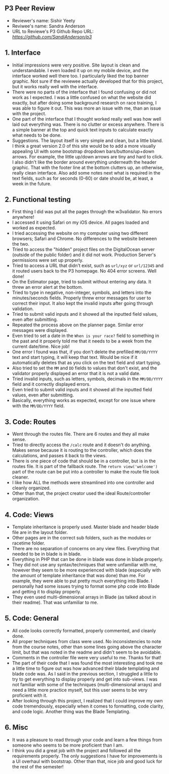 ## P3 Peer Review

+ Reviewer's name: Sishir Yeety
+ Reviwee's name:  Sandra Anderson
+ URL to Reviewe's P3 Github Repo URL: *<https://github.com/SandiAnderson/p3>*

## 1. Interface

+ Initial impressions were very positive. Site layout is clean and understandable. I even loaded it up on my mobile device, and the interface worked well there too. I particularly liked the top banner graphic. Not sure if the reviewee actually developed that for this project, but it works really well with the interface.
+ There were no parts of the interface that I found confusing or did not work as I expected. I was a little confused on what the website did exactly, but after doing some background research on race training, I was able to figure it out. This was more an issue with me, than an issue with the project.
+ One part of the interface that I thought worked really well was how well laid out everything was. There is no
clutter or excess anywhere. There is a simple banner at the top and quick text inputs to calculate exactly what needs to be done.
+ Suggestions. The layout itself is very simple and clean, but a little bland. I think a great version 2.0 of this site would be to add a more visually appealing UI with some bootstrap dropdown bars/buttons/up+down arrows. For example, the little up/down arrows are tiny and hard to click. I also didn't like the border around everything underneath the header graphic. That with the footer line at the bottom clutters up, an otherwise, really clean interface. Also add some notes next what is required in the text fields, such as for seconds (0-60) or date should be, at least, a week in the future.

## 2. Functional testing

+ First thing I did was put all the pages through the w3validator. No errors anywhere!
+ I accessed it using Safari on my iOS device. All pages loaded and worked as expected.
+ I tried accessing the website on my computer using two different browsers; Safari and Chrome. No differences to the website between the two.
+ Tried to access the "hidden" project files on the DigitalOcean server (outside of the public folder) and it did not work. Production Server's permissions were set up properly.
+ Tried to access a URL that didn't exist, such as `url/xyz` or `url/12345` and it routed users back to the P3 homepage. No 404 error screens. Well done!
+ On the Estimator page, tried to submit without entering any data. It threw an error alert at the bottom.
+ Tried to type in negative, non-integer, symbols, and letters into the minutes/seconds fields. Properly threw error messages for user to correct their input. It also kept the invalid inputs after going through validation.
+ Tried to submit valid inputs and it showed all the inputted field values, even after submitting.
+ Repeated the process above on the planner page. Similar error messages were displayed.
+ Even tried to set a date in the `When is your race?` field to something in the past and it properly told me that it needs to be a week from the current date/time. Nice job!
+ One error I found was that, if you don't delete the prefilled `MM/DD/YYYY` text and start typing, it will keep that text. Would be nice if it automatically deletes that as you click on the text field and start typing.
+ Also tried to set the `MM` and `DD` fields to values that don't exist, and the validator properly displayed an error that it is not a valid date.
+ Tried invalid inputs, such as letters, symbols, decimals in the `MM/DD/YYYY` field and it correctly displayed errors.
+ Even tried to submit valid inputs and it showed all the inputted field values, even after submitting.
+ Basically, everything works as expected, except for one issue where with the `MM/DD/YYYY` field.

## 3. Code: Routes

+ Went through the routes file. There are 6 routes and they all make sense.
+ Tried to directly access the `/calc` route and it doesn't do anything. Makes sense because it is routing to the controller, which does the calculations, and passes it back to the views.
+ There is one piece of code that should be in a controller, but is in the routes file. It is part of the fallback route. The `return view('welcome')` part of the route can be put into a controller to make the route file look cleaner.
+ I like how ALL the methods were streamlined into one controller and cleanly organized.
+ Other than that, the project creator used the ideal Route/controller organization.

## 4. Code: Views

+ Template inheritance is properly used. Master blade and header blade file are in the layout folder.
+ Other pages are in the correct sub folders, such as the modules or racetime folder.
+ There are no separation of concerns on any view files. Everything that needed to be in blade is in blade.
+ Everything in PHP that can be done in blade was done in blade properly.
+ They did not use any syntax/techniques that were unfamiliar with me, however they seem to be more experienced with blade (especially with the amount of template inheritance that was done) than me. For example, they were able to put pretty much everything into Blade. I personally had some issues trying to format some php code into Blade and getting it to display properly.
+ They even used multi-dimensional arrays in Blade (as talked about in their readme). That was unfamiliar to me.

## 5. Code: General

+ All code looks correctly formatted, properly commented, and cleanly done.
+ All proper techniques from class were used. No inconsistencies to note from the course notes, other than some lines going above the character limit, but that was noted in the readme and didn't seem to be avoidable.
+ Comments in the controller file were very useful to me. Thanks for that!
+ The part of their code that I was found the most interesting and took me a little time to figure out was how advanced their blade templating and blade code was. As I said in the previous section, I struggled a little to try to get everything to display properly and get into sub-views. I was not familiar with some of the techniques (multi-dimensional arrays) and need a little more practice myself, but this user seems to be very proficient with it.
+ After looking through this project, I realized that I could improve my own code tremendously, especially when it comes to formatting, code clarity, and code logic. Another thing was the Blade Templating.

## 6. Misc

+ It was a pleasure to read through your code and learn a few things from someone who seems to be more proficient than I am.
+ I think you did a great job with the project and followed all the requirements properly. The only suggestions I have for improvements is a UI overhaul with bootstrap. Other than that, nice job and good luck for the rest of the semester!

